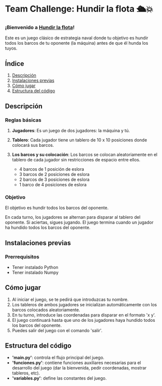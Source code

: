 # Team Challenge: Hundir la flota 🛳️💥

### ¡Bienvenido a [Hundir la flota](https://es.wikipedia.org/wiki/Batalla_naval_(juego))!
Este es un juego clásico de estrategia naval donde tu objetivo es hundir todos los barcos de tu oponente (la máquina) antes de que él hunda los tuyos.

## **Índice**   
1. [Descripción](#id1)
2. [Instalaciones previas](#id2)
3. [Cómo jugar](#id3)
4. [Estructura del código](#id4)

## Descripción<a name="id1"></a>
### Reglas básicas
1. **Jugadores**: Es un juego de dos jugadores: la máquina y tú.
2. **Tablero**: Cada jugador tiene un tablero de 10 x 10 posiciones donde colocará sus barcos.
3. **Los barcos y su colocación**: Los barcos se colocan aleatoriamente en el tablero de cada jugador sin restricciones de espacio entre ellos.
   
    - 4 barcos de 1 posición de eslora
    - 3 barcos de 2 posiciones de eslora
    - 2 barcos de 3 posiciones de eslora
    - 1 barco de 4 posiciones de eslora
      
### Objetivo
El objetivo es hundir todos los barcos del oponente.

En cada turno, los jugadores se alternan para disparar al tablero del oponente. Si aciertas, sigues jugando. El juego termina cuando un jugador ha hundido todos los barcos del oponente.

## Instalaciones previas<a name="id2"></a>
### Prerrequisitos

- Tener instalado Python
- Tener instalado Numpy

## Cómo jugar<a name="id3"></a>
1. Al iniciar el juego, se te pedirá que introduzcas tu nombre.
2. Los tableros de ambos jugadores se inicializan automáticamente con los barcos colocados aleatoriamente.
3. En tu turno, introduce las coordenadas para disparar en el formato 'x y'.
4. El juego continuará hasta que uno de los jugadores haya hundido todos los barcos del oponente.
5. Puedes salir del juego con el comando 'salir'.

## Estructura del código<a name="id4"></a>
- **'main.py'**: controla el flujo principal del juego.
- **'funciones.py'**: contiene funciones auxiliares necesarias para el desarrollo del juego (dar la bienvenida, pedir coordenadas, mostrar tableros, etc).
- **'variables.py'**: define las constantes del juego.

